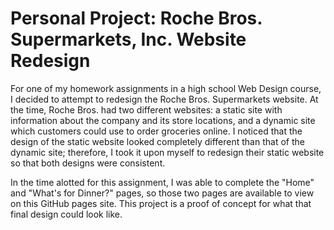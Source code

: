 # Personal Project: Roche Bros. Supermarkets, Inc. Website Redesign

For one of my homework assignments in a high school Web Design course, I decided to attempt to redesign the Roche Bros. Supermarkets website. At the time, Roche Bros. had two different websites: a static site with information about the company and its store locations, and a dynamic site which customers could use to order groceries online. I noticed that the design of the static website looked completely different than that of the dynamic site; therefore, I took it upon myself to redesign their static website so that both designs were consistent.<br>

In the time alotted for this assignment, I was able to complete the "Home" and "What's for Dinner?" pages, so those two pages are available to view on this GitHub pages site. This project is a proof of concept for what that final design could look like. 
